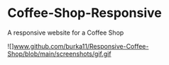 # Coffee-Shop-Responsive
 A responsive website for a Coffee Shop

![]www.github.com/burka11/Responsive-Coffee-Shop/blob/main/screenshots/gif.gif
